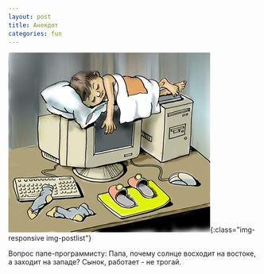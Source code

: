 ```yaml
---
layout: post
title: Анекдот
categories: fun
---
```


![image-title-here](/img/000qc0ec.jpg){:class="img-responsive img-postlist"}

Вопрос папе-программисту:
Папа, почему солнце восходит на востоке, а заходит на западе?
Сынок, работает - не трогай.
